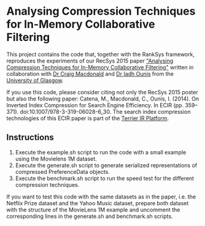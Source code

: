 # Analysing Compression Techniques for In-Memory Collaborative Filtering

This project contains the code that, together with the RankSys framework, reproduces the experiments of our RecSys 2015 paper ["Analysing Compression Techniques for In-Memory Collaborative Filtering"](http://ceur-ws.org/Vol-1441/recsys2015_poster2.pdf) written in collaboration with [Dr Craig Macdonald](http://www.dcs.gla.ac.uk/~craigm/) and [Dr Iadh Ounis](http://www.dcs.gla.ac.uk/~ounis/) from the [University of Glasgow](http://www.gla.ac.uk/]).

If you use this code, please consider citing not only the RecSys 2015 poster but also the following paper: Catena, M., Macdonald, C., Ounis, I. (2014). On Inverted Index Compression for Search Engine Efficiency. In ECIR (pp. 359–371). doi:10.1007/978-3-319-06028-6_30. The search index compression technologies of this ECIR paper is part of the [Terrier IR Platform](http://terrier.org/docs/v4.0/compression.html">http://terrier.org/docs/v4.0/compression.html).

## Instructions

1. Execute the example.sh script to run the code with a small example using the Movielens 1M dataset.
2. Execute the generate.sh script to generate serialized representations of compressed PreferenceData objects.
3. Execute the benchmark.sh script to run the speed test for the different compression techniques.

If you want to test this code with the same datasets as in the paper, i.e. the Netflix Prize dataset and the Yahoo Music dataset, prepare both dataset with the structure of the MovieLens 1M example and uncomment the corresponding lines in the generate.sh and benchmark.sh scripts.
